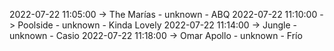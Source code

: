 2022-07-22 11:05:00 -> The Marías - unknown - ABQ
2022-07-22 11:10:00 -> Poolside - unknown - Kinda Lovely
2022-07-22 11:14:00 -> Jungle - unknown - Casio
2022-07-22 11:18:00 -> Omar Apollo - unknown - Frío
